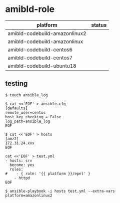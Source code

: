 # amibld-role




| platform | status |
|--------------|--------|
| amibld-codebuild-amazonlinux2 | ![]()
| amibld-codebuild-amazonlinux | ![]()
| amibld-codebuild-centos6 | ![]()
| amibld-codebuild-centos7 | ![]()
| amibld-codebuild-ubuntu18 | ![]()





## testing 

```console
$ touch ansible_log
```
```console
$ cat <<'EOF' > ansible.cfg
[defaults]
remote_user=centos
host_key_checking = False
log_path=ansible_log
EOF
```
```console
$ cat <<'EOF' > hosts
[amz2]
172.31.24.xxx
EOF
```

```console
cat <<'EOF' > test.yml
- hosts: srv
  become: yes
  roles:
#    - { role: '{{ platform }}/epel' }
    - httpd
EOF
```

```console
$ ansible-playbook -i hosts test.yml --extra-vars platform=amazonlinux2
```
